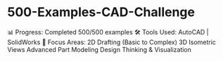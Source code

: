 # 500-Examples-CAD-Challenge
📊 Progress: Completed 500/500 examples 🛠️ Tools Used: AutoCAD | SolidWorks 🎯 Focus Areas:  2D Drafting (Basic to Complex)  3D Isometric Views  Advanced Part Modeling  Design Thinking &amp; Visualization
